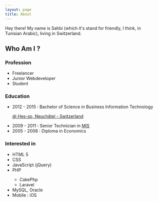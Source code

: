 ```yaml
---
layout: page
title: About
---
```


<p class="message">
  Hey there! My name is Sahbi (which it's stand for friendly, I think, in Tunisian Arabic), living in Switzerland.
</p>

## Who Am I ?
### Profession
<ul>
    <li>Freelancer</li>
    <li>Junior Webdeveloper</li>
    <li>Student</li>
</ul>

### Education

<ul>
    <li>2012 - 2015 : Bachelor of Science in Business Information Technology 
        <p><a href="www.he-arc.ch">@ Hes-so, Neuchâtel - Switzerland</a></p></li>
    <li>2009 - 2011 : Senior Technician in <a href="http://en.wikipedia.org/wiki/Management_information_system">MIS</a></li>
    <li>2005 - 2008 : Diploma in Economics</li>
</ul>

### Interested in
<ul>
    <li>HTML 5</li>
    <li>CSS</li>
    <li>JavaScript (jQuery)</li>
    <li>PHP</li>
        <ul>
            <li>CakePhp</li>
            <li>Laravel</li>
        </ul>
    <li>MySQL, Oracle</li>
    <li>Mobile : iOS</li>
</ul>
